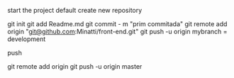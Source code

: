 start the project default
create new repository

git init
git add Readme.md
git commit - m "prim commitada"
git remote add origin "git@github.com:Minatti/front-end.git"
git push -u origin mybranch = development

push

git remote add origin 
git push -u origin master